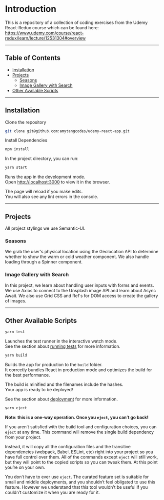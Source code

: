 # Introduction

This is a repository of a collection of coding exercises from the Udemy React-Redux course which can be found here:
https://www.udemy.com/course/react-redux/learn/lecture/12531304#overview

---

## Table of Contents

- [Installation](#installation)
- [Projects](#projects)
  - [Seasons](#seasons)
  - [Image Gallery with Search](#image-gallery-with-search)
- [Other Available Scripts](#other-available-scripts)

---

## Installation

Clone the repository

```bash
git clone git@github.com:amytangcodes/udemy-react-app.git
```

Install Dependencies

```bash
npm install
```

In the project directory, you can run:

```bash
yarn start
```

Runs the app in the development mode.<br />
Open [http://localhost:3000](http://localhost:3000) to view it in the browser.

The page will reload if you make edits.<br />
You will also see any lint errors in the console.

---

## Projects

All project stylings we use Semantic-UI.

### Seasons

We grab the user's physical location using the Geolocation API to determine whether to show the warm or cold weather component. We also handle loading through a Spinner component.

### Image Gallery with Search

In this project, we learn about handling user inputs with forms and events. We use Axios to connect to the Unsplash image API and learn about Async Await. We also use Grid CSS and Ref's for DOM access to create the gallery of images.

---

## Other Available Scripts

```bash
yarn test
```

Launches the test runner in the interactive watch mode.<br />
See the section about [running tests](https://facebook.github.io/create-react-app/docs/running-tests) for more information.

```bash
yarn build
```

Builds the app for production to the `build` folder.<br />
It correctly bundles React in production mode and optimizes the build for the best performance.

The build is minified and the filenames include the hashes.<br />
Your app is ready to be deployed!

See the section about [deployment](https://facebook.github.io/create-react-app/docs/deployment) for more information.

```bash
yarn eject
```

**Note: this is a one-way operation. Once you `eject`, you can’t go back!**

If you aren’t satisfied with the build tool and configuration choices, you can `eject` at any time. This command will remove the single build dependency from your project.

Instead, it will copy all the configuration files and the transitive dependencies (webpack, Babel, ESLint, etc) right into your project so you have full control over them. All of the commands except `eject` will still work, but they will point to the copied scripts so you can tweak them. At this point you’re on your own.

You don’t have to ever use `eject`. The curated feature set is suitable for small and middle deployments, and you shouldn’t feel obligated to use this feature. However we understand that this tool wouldn’t be useful if you couldn’t customize it when you are ready for it.
